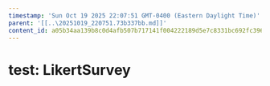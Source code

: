 ```yaml
---
timestamp: 'Sun Oct 19 2025 22:07:51 GMT-0400 (Eastern Daylight Time)'
parent: '[[..\20251019_220751.73b337bb.md]]'
content_id: a05b34aa139b8c0d4afb507b717141f004222189d5e7c8331bc692fc3969cc2d
---
```


# test: LikertSurvey

